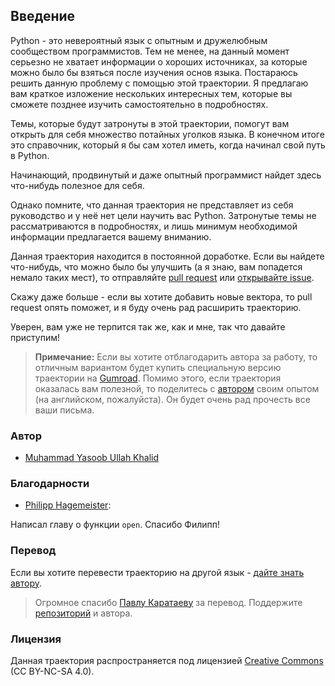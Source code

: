## Введение

Python - это невероятный язык с опытным и дружелюбным сообществом
программистов. Тем не менее, на данный момент серьезно не хватает информации
о хороших источниках, за которые можно было бы взяться после изучения основ
языка. Постараюсь решить данную проблему с помощью этой траектории. Я предлагаю вам
краткое изложение нескольких интересных тем, которые вы сможете позднее изучить
самостоятельно в подробностях.

Темы, которые будут затронуты в этой траектории, помогут вам открыть для себя
множество потайных уголков языка. В конечном итоге это справочник, который я бы сам хотел иметь, когда начинал свой путь в Python.

Начинающий, продвинутый и даже опытный программист найдет здесь что-нибудь
полезное для себя.

Однако помните, что данная траектория не представляет из себя руководство и у неё
нет цели научить вас Python. Затронутые темы не рассматриваются в подробностях,
и лишь минимум необходимой информации предлагается вашему вниманию.

Данная траектория находится в постоянной доработке. Если вы найдете
что-нибудь, что можно было бы улучшить (а я знаю, вам попадется немало таких
мест), то отправляйте [pull request][1] или [открывайте issue][2].

Скажу даже больше - если вы хотите добавить новые вектора, то pull request опять
поможет, и я буду очень рад расширить траекторию.

Уверен, вам уже не терпится так же, как и мне, так что давайте приступим!

> **Примечание:** Если вы хотите отблагодарить автора за работу, то
отличным вариантом будет купить специальную версию траектории на
[Gumroad](https://gum.co/intermediate_python). Помимо этого, если траектория
оказалась вам полезной, то поделитесь с [автором](mailto:yasoob.khld@gmail.com)
своим опытом (на английском, пожалуйста). Он будет очень рад прочесть все
ваши письма.

### Автор

- [Muhammad Yasoob Ullah Khalid](https://github.com/yasoob)

### Благодарности

- [Philipp Hagemeister](https://github.com/phihag):

Написал главу о функции `open`. Спасибо Филипп!

### Перевод

Если вы хотите перевести траекторию на другой язык - [дайте знать автору][4].

> Огромное спасибо [Павлу Каратаеву](https://github.com/lancelote) за перевод. Поддержите [репозиторий](https://github.com/lancelote/interpy-ru) и автора.

### Лицензия

Данная траектория распространяется под лицензией [Creative Commons][5]
(CC BY-NC-SA 4.0).

 [1]: https://github.com/vectree/resources
 [2]: https://github.com/vectree/resources/issues
 [3]: https://pavel-karateev.gitbook.io/intermediate-python/
 [4]: mailto:yasoob.khld@gmail.com
 [5]: http://creativecommons.org/licenses/by-nc-sa/4.0/

